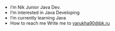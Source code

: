 - I’m Nik Junior Java Dev.
- I’m interested in Java Developing
- I’m currently learning Java
- How to reach me Write me to varukha90@bk.ru

<!---
N1kiV/N1kiV is a ✨ special ✨ repository because its `README.md` (this file) appears on your GitHub profile.
You can click the Preview link to take a look at your changes.
--->
